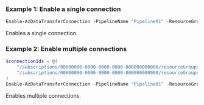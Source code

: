 ### Example 1: Enable a single connection
```powershell
Enable-AzDataTransferConnection -PipelineName "Pipeline01" -ResourceGroupName "ResourceGroup01" -ConnectionId "/subscriptions/00000000-0000-0000-0000-000000000000/resourceGroups/ResourceGroup01/providers/Private.AzureDataTransfer/connections/Connection01"
```

Enables a single connection.

### Example 2: Enable multiple connections
```powershell
$connectionIds = @(
    "/subscriptions/00000000-0000-0000-0000-000000000000/resourceGroups/ResourceGroup01/providers/Private.AzureDataTransfer/connections/Connection01",
    "/subscriptions/00000000-0000-0000-0000-000000000000/resourceGroups/ResourceGroup01/providers/Private.AzureDataTransfer/connections/Connection02"
)
Enable-AzDataTransferConnection -PipelineName "Pipeline01" -ResourceGroupName "ResourceGroup01" -ConnectionId $connectionIds
```

Enables multiple connections.

